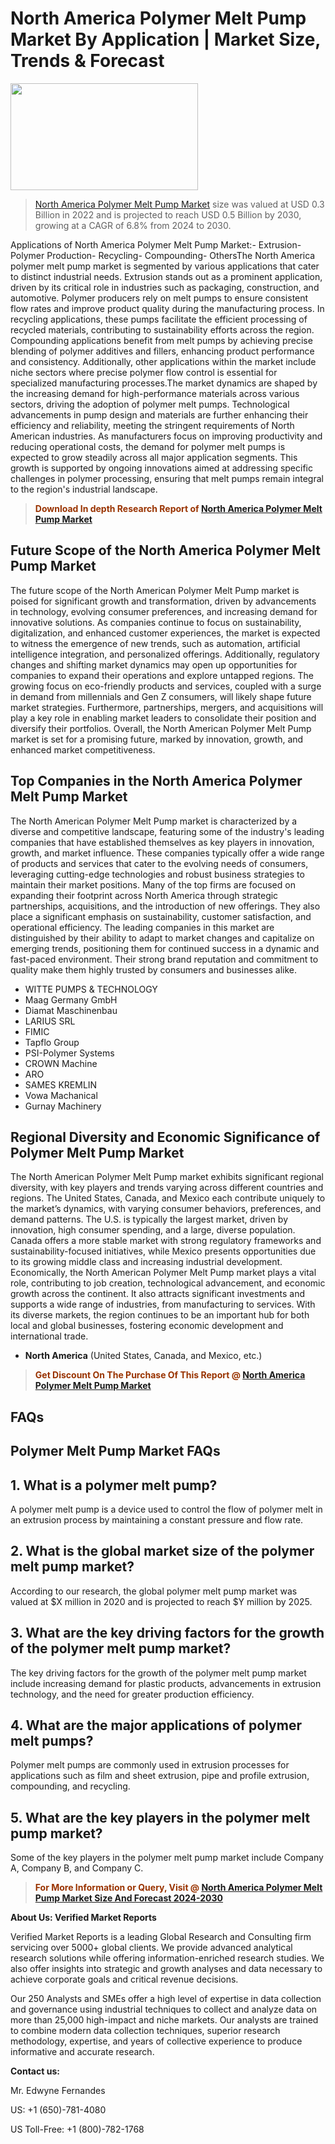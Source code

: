 <p><h1>North America Polymer Melt Pump Market By Application | Market Size, Trends & Forecast</h1><p><img class="aligncenter size-medium wp-image-105565" src="https://ffe5etoiles.com/wp-content/uploads/2025/01/MST7-300x171.png" alt="" width="300" height="171" /></p><blockquote><p><a href="https://www.verifiedmarketreports.com/download-sample/?rid=356020&utm_source=Github-NA&utm_medium=385" target="_blank">North America Polymer Melt Pump Market</a> size was valued at USD 0.3 Billion in 2022 and is projected to reach USD 0.5 Billion by 2030, growing at a CAGR of 6.8% from 2024 to 2030.</p></blockquote>Applications of North America Polymer Melt Pump Market:- Extrusion- Polymer Production- Recycling- Compounding- OthersThe North America polymer melt pump market is segmented by various applications that cater to distinct industrial needs. Extrusion stands out as a prominent application, driven by its critical role in industries such as packaging, construction, and automotive. Polymer producers rely on melt pumps to ensure consistent flow rates and improve product quality during the manufacturing process. In recycling applications, these pumps facilitate the efficient processing of recycled materials, contributing to sustainability efforts across the region. Compounding applications benefit from melt pumps by achieving precise blending of polymer additives and fillers, enhancing product performance and consistency. Additionally, other applications within the market include niche sectors where precise polymer flow control is essential for specialized manufacturing processes.The market dynamics are shaped by the increasing demand for high-performance materials across various sectors, driving the adoption of polymer melt pumps. Technological advancements in pump design and materials are further enhancing their efficiency and reliability, meeting the stringent requirements of North American industries. As manufacturers focus on improving productivity and reducing operational costs, the demand for polymer melt pumps is expected to grow steadily across all major application segments. This growth is supported by ongoing innovations aimed at addressing specific challenges in polymer processing, ensuring that melt pumps remain integral to the region's industrial landscape.</p><blockquote><p><span style="color: #993300;"><strong>Download In depth Research Report of <a href="https://www.verifiedmarketreports.com/download-sample/?rid=356020&utm_source=Github-NA&utm_medium=385">North America Polymer Melt Pump Market</a></strong></span></p></blockquote><h2>Future Scope of the North America Polymer Melt Pump Market</h2><p>The future scope of the North American Polymer Melt Pump market is poised for significant growth and transformation, driven by advancements in technology, evolving consumer preferences, and increasing demand for innovative solutions. As companies continue to focus on sustainability, digitalization, and enhanced customer experiences, the market is expected to witness the emergence of new trends, such as automation, artificial intelligence integration, and personalized offerings. Additionally, regulatory changes and shifting market dynamics may open up opportunities for companies to expand their operations and explore untapped regions. The growing focus on eco-friendly products and services, coupled with a surge in demand from millennials and Gen Z consumers, will likely shape future market strategies. Furthermore, partnerships, mergers, and acquisitions will play a key role in enabling market leaders to consolidate their position and diversify their portfolios. Overall, the North American Polymer Melt Pump market is set for a promising future, marked by innovation, growth, and enhanced market competitiveness.</p><h2>Top Companies in the North America Polymer Melt Pump Market</h2><p>The North American Polymer Melt Pump market is characterized by a diverse and competitive landscape, featuring some of the industry's leading companies that have established themselves as key players in innovation, growth, and market influence. These companies typically offer a wide range of products and services that cater to the evolving needs of consumers, leveraging cutting-edge technologies and robust business strategies to maintain their market positions. Many of the top firms are focused on expanding their footprint across North America through strategic partnerships, acquisitions, and the introduction of new offerings. They also place a significant emphasis on sustainability, customer satisfaction, and operational efficiency. The leading companies in this market are distinguished by their ability to adapt to market changes and capitalize on emerging trends, positioning them for continued success in a dynamic and fast-paced environment. Their strong brand reputation and commitment to quality make them highly trusted by consumers and businesses alike.</p><p><ul><li>WITTE PUMPS & TECHNOLOGY </li><li> Maag Germany GmbH </li><li> Diamat Maschinenbau </li><li> LARIUS SRL </li><li> FIMIC </li><li> Tapflo Group </li><li> PSI-Polymer Systems </li><li> CROWN Machine </li><li> ARO </li><li> SAMES KREMLIN </li><li> Vowa Machanical </li><li> Gurnay Machinery</li></ul></p><h2>Regional Diversity and Economic Significance of Polymer Melt Pump Market</h2><p>The North American Polymer Melt Pump market exhibits significant regional diversity, with key players and trends varying across different countries and regions. The United States, Canada, and Mexico each contribute uniquely to the market’s dynamics, with varying consumer behaviors, preferences, and demand patterns. The U.S. is typically the largest market, driven by innovation, high consumer spending, and a large, diverse population. Canada offers a more stable market with strong regulatory frameworks and sustainability-focused initiatives, while Mexico presents opportunities due to its growing middle class and increasing industrial development. Economically, the North American Polymer Melt Pump market plays a vital role, contributing to job creation, technological advancement, and economic growth across the continent. It also attracts significant investments and supports a wide range of industries, from manufacturing to services. With its diverse markets, the region continues to be an important hub for both local and global businesses, fostering economic development and international trade.</p><ul> <li><strong>North America</strong> (United States, Canada, and Mexico, etc.)</li></ul><blockquote><p><span style="color: #993300;"><strong>Get Discount On The Purchase Of This Report @ <a href="https://www.verifiedmarketreports.com/ask-for-discount/?rid=356020&utm_source=Github-NA&utm_medium=385">North America Polymer Melt Pump Market</a></strong></span></p></blockquote><h2>FAQs</h2><p><h2>Polymer Melt Pump Market FAQs</h1><h2>1. What is a polymer melt pump?</div><div></h2><p>A polymer melt pump is a device used to control the flow of polymer melt in an extrusion process by maintaining a constant pressure and flow rate.</p><h2>2. What is the global market size of the polymer melt pump market?</div><div></h2><p>According to our research, the global polymer melt pump market was valued at $X million in 2020 and is projected to reach $Y million by 2025.</p><h2>3. What are the key driving factors for the growth of the polymer melt pump market?</div><div></h2><p>The key driving factors for the growth of the polymer melt pump market include increasing demand for plastic products, advancements in extrusion technology, and the need for greater production efficiency.</p><h2>4. What are the major applications of polymer melt pumps?</div><div></h2><p>Polymer melt pumps are commonly used in extrusion processes for applications such as film and sheet extrusion, pipe and profile extrusion, compounding, and recycling.</p><h2>5. What are the key players in the polymer melt pump market?</div><div></h2><p>Some of the key players in the polymer melt pump market include Company A, Company B, and Company C.</p><!-- Continue with remaining FAQs and answers --></body></html></p><blockquote><p><span style="color: #993300;"><strong>For More Information or Query, Visit @ <a href="https://www.verifiedmarketreports.com/product/polymer-melt-pump-market/">North America Polymer Melt Pump Market Size And Forecast 2024-2030</a></strong></span></p></blockquote><p><strong>About Us: Verified Market Reports</strong></p><p>Verified Market Reports is a leading Global Research and Consulting firm servicing over 5000+ global clients. We provide advanced analytical research solutions while offering information-enriched research studies. We also offer insights into strategic and growth analyses and data necessary to achieve corporate goals and critical revenue decisions.</p><p>Our 250 Analysts and SMEs offer a high level of expertise in data collection and governance using industrial techniques to collect and analyze data on more than 25,000 high-impact and niche markets. Our analysts are trained to combine modern data collection techniques, superior research methodology, expertise, and years of collective experience to produce informative and accurate research.</p><p><strong>Contact us:</strong></p><p>Mr. Edwyne Fernandes</p><p>US: +1 (650)-781-4080</p><p>US Toll-Free: +1 (800)-782-1768</p>
